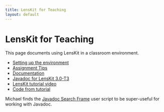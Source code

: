 ```yaml
---
title: LensKit for Teaching
layout: default
---
```


# LensKit for Teaching

This page documents using LensKit in a classroom environment.

- [Setting up the environment](setup.html)
- [Assignment Tips](tips.html)
- [Documentation](documentation/)
- [Javadoc for LensKit 3.0-T3](apidocs/)
- [LensKit tutorial video](http://1drv.ms/1GpcO64)
- [Code from tutorial](https://bitbucket.org/recsys-mooc/lenskit-hello)

Michael finds the [Javadoc Search Frame](https://greasyfork.org/en/scripts/3758-javadoc-search-frame) user script to be super-useful for working with Javadoc.
